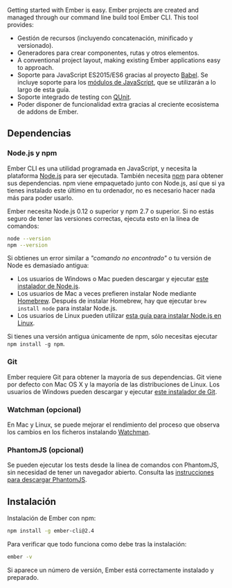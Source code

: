 Getting started with Ember is easy. Ember projects are created and managed through our command line build tool Ember CLI. This tool provides:

* Gestión de recursos (incluyendo concatenación, minificado y versionado).
* Generadores para crear componentes, rutas y otros elementos.
* A conventional project layout, making existing Ember applications easy to approach.
* Soporte para JavaScript ES2015/ES6 gracias al proyecto [Babel](http://babeljs.io/docs/learn-es2015/). Se incluye soporte para los [módulos de JavaScript](http://exploringjs.com/es6/ch_modules.html), que se utilizarán a lo largo de esta guía.
* Soporte integrado de testing con [QUnit](https://qunitjs.com/).
* Poder disponer de funcionalidad extra gracias al creciente ecosistema de addons de Ember.

## Dependencias

### Node.js y npm

Ember CLI es una utilidad programada en JavaScript, y necesita la plataforma [Node.js](https://nodejs.org/) para ser ejecutada. También necesita [npm](https://www.npmjs.com/) para obtener sus dependencias. npm viene empaquetado junto con Node.js, así que si ya tienes instalado este último en tu ordenador, no es necesario hacer nada más para poder usarlo.

Ember necesita Node.js 0.12 o superior y npm 2.7 o superior. Si no estás seguro de tener las versiones correctas, ejecuta esto en la línea de comandos:

```bash
node --version
npm --version
```

Si obtienes un error similar a *"comando no encontrado"* o tu versión de Node es demasiado antigua:

* Los usuarios de Windows o Mac pueden descargar y ejecutar [este instalador de Node.js](http://nodejs.org/download/).
* Los usuarios de Mac a veces prefieren instalar Node mediante [Homebrew](http://brew.sh/). Después de instalar Homebrew, hay que ejecutar `brew install node` para instalar Node.js.
* Los usuarios de Linux pueden utilizar [esta guía para instalar Node.js en Linux](https://github.com/joyent/node/wiki/Installing-Node.js-via-package-manager).

Si tienes una versión antigua únicamente de npm, sólo necesitas ejecutar `npm install -g npm`.

### Git

Ember requiere Git para obtener la mayoría de sus dependencias. Git viene por defecto con Mac OS X y la mayoría de las distribuciones de Linux. Los usuarios de Windows pueden descargar y ejecutar [este instalador de Git](http://git-scm.com/download/win).

### Watchman (opcional)

En Mac y Linux, se puede mejorar el rendimiento del proceso que observa los cambios en los ficheros instalando [Watchman](https://facebook.github.io/watchman/docs/install.html).

### PhantomJS (opcional)

Se pueden ejecutar los tests desde la línea de comandos con PhantomJS, sin necesidad de tener un navegador abierto. Consulta las [instrucciones para descargar PhantomJS](http://phantomjs.org/download.html).

## Instalación

Instalación de Ember con npm:

```bash
npm install -g ember-cli@2.4
```

Para verificar que todo funciona como debe tras la instalación:

```bash
ember -v
```

Si aparece un número de versión, Ember está correctamente instalado y preparado.